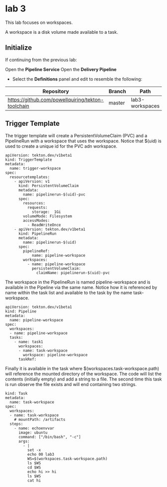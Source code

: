 # lab 3

This lab focuses on workspaces.

A workspace is a disk volume made available to a task.

## Initialize

If continuing from the previous lab:

Open the **Pipeline Service**
Open the **Delivery Pipeline**

- Select the **Definitions** panel and edit to resemble the following:

| Repository                              | Branch | Path            |
| --------------------------------------- | ------ | --------------- |
| https://github.com/powellquiring/tekton-toolchain | master | lab3-workspaces |

## Trigger Template

The trigger template will create a PersistentVolumeClaim (PVC) and a PipelineRun with a workspace that uses the workspace. Notice that \$(uid) is used to create a unique id for the PVC adn workspace.

```
apiVersion: tekton.dev/v1beta1
kind: TriggerTemplate
metadata:
  name: trigger-workspace
spec:
  resourcetemplates:
    - apiVersion: v1
      kind: PersistentVolumeClaim
      metadata:
        name: pipelinerun-$(uid)-pvc
      spec:
        resources:
          requests:
            storage:  1Gi
        volumeMode: Filesystem
        accessModes:
          - ReadWriteOnce
    - apiVersion: tekton.dev/v1beta1
      kind: PipelineRun
      metadata:
        name: pipelinerun-$(uid)
      spec:
        pipelineRef:
            name: pipeline-workspace
        workspaces:
          - name: pipeline-workspace
            persistentVolumeClaim:
              claimName: pipelinerun-$(uid)-pvc

```

The workspace in the PipelineRun is named pipeline-workspace and is available in the Pipeline via the same name. Notice how it is referenced by name within the task list and available to the task by the name task-workspace.

```
apiVersion: tekton.dev/v1beta1
kind: Pipeline
metadata:
  name: pipeline-workspace
spec:
  workspaces:
  - name: pipeline-workspace
  tasks:
    - name: task1
      workspaces:
      - name: task-workspace
        workspace: pipeline-workspace
      taskRef:
```

Finally it is available in the task where \$(workspaces.task-workspace.path) will reference the mounted directory of the workspace. The code will list the contents (initially empty) and add a string to a file. The second time this task is run observe the file exists and will end containing two strings.

```
kind: Task
metadata:
  name: task-workspace
spec:
  workspaces:
  - name: task-workspace
    # mountPath: /artifacts
  steps:
    - name: echoenvvar
      image: ubuntu
      command: ["/bin/bash", "-c"]
      args:
        - |
          set -x
          echo 00 lab3
          WS=$(workspaces.task-workspace.path)
          ls $WS
          cd $WS
          echo hi >> hi
          ls $WS
          cat hi
```
